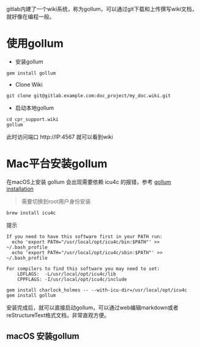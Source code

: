 gitlab内建了一个wiki系统，称为gollum，可以通过git下载和上传撰写wiki文档，就好像在编程一般。

# 使用gollum

* 安装gollum

```
gem install gollum
```

* Clone Wiki

```
git clone git@gitlab.example.com:doc_project/my_doc.wiki.git
```

* 启动本地gollum

```
cd cpr_support.wiki
gollum
```

此时访问端口 http://IP:4567 就可以看到wiki

# Mac平台安装gollum

在macOS上安装 gollum 会出现需要依赖 icu4c 的报错，参考 [gollum installation](https://github.com/gollum/gollum/wiki/Installation)

> 需要切换到root用户身份安装

```
brew install icu4c
```

提示

```
If you need to have this software first in your PATH run:
  echo 'export PATH="/usr/local/opt/icu4c/bin:$PATH"' >> ~/.bash_profile
  echo 'export PATH="/usr/local/opt/icu4c/sbin:$PATH"' >> ~/.bash_profile

For compilers to find this software you may need to set:
    LDFLAGS:  -L/usr/local/opt/icu4c/lib
    CPPFLAGS: -I/usr/local/opt/icu4c/include
```

```
gem install charlock_holmes -- --with-icu-dir=/usr/local/opt/icu4c
gem install gollum
```

安装完成后，就可以直接启动gollum，可以通过web编辑markdown或者reStructureText格式文档，非常直观方便。

## macOS 安装gollum

